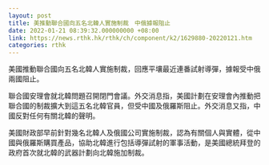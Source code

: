 ```yaml
---
layout: post
title: 美推動聯合國向五名北韓人實施制裁　中俄據報阻止
date: 2022-01-21 08:39:32.000000000 +08:00
link: https://news.rthk.hk/rthk/ch/component/k2/1629880-20220121.htm
categories: rthk
---
```


美國推動聯合國向五名北韓人實施制裁，回應平壤最近連番試射導彈，據報受中俄兩國阻止。

聯合國安理會就北韓問題召開閉門會議。外交消息指，美國計劃在安理會內推動把聯合國的制裁擴大到這五名北韓官員，但受中國及俄羅斯阻止。外交消息又指，中國反對任何有關北韓的聲明。

美國財政部早前針對幾名北韓人及俄國公司實施制裁，認為有關個人與實體，從中國與俄羅斯購買產品，協助北韓進行包括導彈試射的軍事活動，是美國總統拜登的政府首次就北韓的武器計劃向北韓施加制裁。
